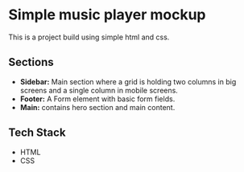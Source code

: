 # Simple music player mockup

This is a project build using simple html and css.

## Sections
- **Sidebar:** Main section where a grid is holding two columns in big screens and a single column in mobile screens.
- **Footer:** A Form element with basic form fields.
- **Main:** contains hero section and main content.

## Tech Stack

- HTML
- CSS